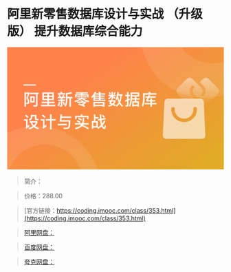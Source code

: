 # 阿里新零售数据库设计与实战 （升级版） 提升数据库综合能力

![img](../../assets/5fce08a6093244b805400304.png)

> 简介：

> 价格：288.00

> [官方链接：https://coding.imooc.com/class/353.html](https://coding.imooc.com/class/353.html)

> [阿里网盘：]()

> [百度网盘：]()

> [夸克网盘：]()
